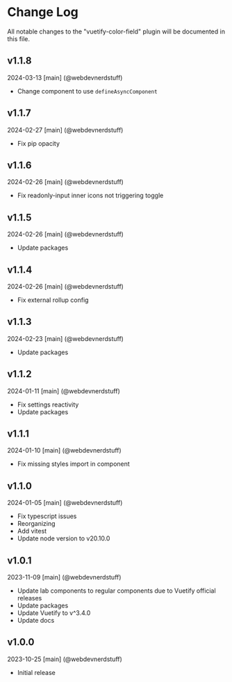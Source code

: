 # Change Log
All notable changes to the "vuetify-color-field" plugin will be documented in this file.

## v1.1.8
2024-03-13
[main] (@webdevnerdstuff)
* Change component to use `defineAsyncComponent`

## v1.1.7
2024-02-27
[main] (@webdevnerdstuff)
* Fix pip opacity

## v1.1.6
2024-02-26
[main] (@webdevnerdstuff)
* Fix readonly-input inner icons not triggering toggle

## v1.1.5
2024-02-26
[main] (@webdevnerdstuff)
* Update packages

## v1.1.4
2024-02-26
[main] (@webdevnerdstuff)
* Fix external rollup config

## v1.1.3
2024-02-23
[main] (@webdevnerdstuff)
* Update packages

## v1.1.2
2024-01-11
[main] (@webdevnerdstuff)
* Fix settings reactivity
* Update packages

## v1.1.1
2024-01-10
[main] (@webdevnerdstuff)
* Fix missing styles import in component

## v1.1.0
2024-01-05
[main] (@webdevnerdstuff)
* Fix typescript issues
* Reorganizing
* Add vitest
* Update node version to v20.10.0

## v1.0.1
2023-11-09
[main] (@webdevnerdstuff)
* Update lab components to regular components due to Vuetify official releases
* Update packages
* Update Vuetify to v^3.4.0
* Update docs

## v1.0.0
2023-10-25
[main] (@webdevnerdstuff)
* Initial release
